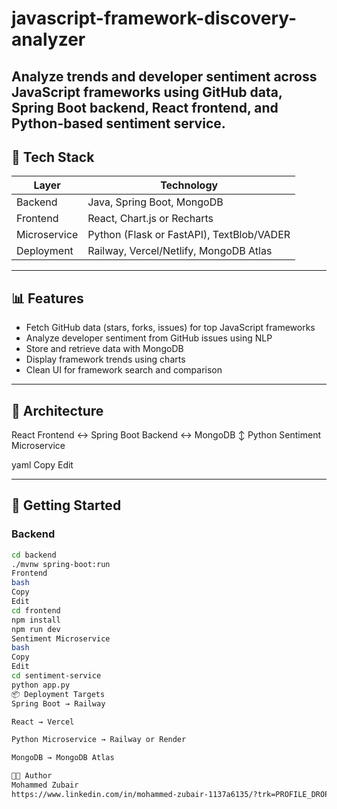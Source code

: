 # javascript-framework-discovery-analyzer
Analyze trends and developer sentiment across JavaScript frameworks using GitHub data, Spring Boot backend, React frontend, and Python-based sentiment service.
---
## 🔧 Tech Stack

| Layer        | Technology                      |
|--------------|----------------------------------|
| Backend      | Java, Spring Boot, MongoDB       |
| Frontend     | React, Chart.js or Recharts      |
| Microservice | Python (Flask or FastAPI), TextBlob/VADER |
| Deployment   | Railway, Vercel/Netlify, MongoDB Atlas |

---

## 📊 Features

- Fetch GitHub data (stars, forks, issues) for top JavaScript frameworks
- Analyze developer sentiment from GitHub issues using NLP
- Store and retrieve data with MongoDB
- Display framework trends using charts
- Clean UI for framework search and comparison

---

## 🧠 Architecture

React Frontend ↔ Spring Boot Backend ↔ MongoDB
↕
Python Sentiment Microservice

yaml
Copy
Edit

---

## 🚀 Getting Started

### Backend
```bash
cd backend
./mvnw spring-boot:run
Frontend
bash
Copy
Edit
cd frontend
npm install
npm run dev
Sentiment Microservice
bash
Copy
Edit
cd sentiment-service
python app.py
📦 Deployment Targets
Spring Boot → Railway

React → Vercel

Python Microservice → Railway or Render

MongoDB → MongoDB Atlas

🧑‍💻 Author
Mohammed Zubair
https://www.linkedin.com/in/mohammed-zubair-1137a6135/?trk=PROFILE_DROP_DOWN

